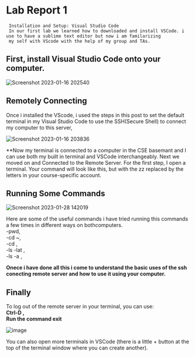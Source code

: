  # Lab Report 1
     Installation and Setup: Visual Studio Code
     In our first lab we learned how to downloaded and install VSCode. i use to have a sublime text editor but now i am familarizing 
     my self with VScode with the help of my group and TAs.

## First, install Visual Studio Code onto your computer.

![Screenshot 2023-01-16 202540](https://user-images.githubusercontent.com/122564368/212809822-ecbb8ebb-2fa6-4497-819c-2f329d976508.png)


  ## **Remotely Connecting**
 Once i installed the VScode, i used the steps in this post to set the default terminal in my Visual Studio Code 
 to use the SSH(Secure Shell) to connect my computer to this server, 

![Screenshot 2023-01-16 203836](https://user-images.githubusercontent.com/122564368/212811306-b32ad445-ab5c-43ad-8af2-f3aed4c1f8f6.png)

**Now my terminal is connected to a computer in the CSE basemant and I can use both my built in terminal and VSCode interchangeably. Next we moved on and Connected to the Remote Server. For the first step, I open a terminal. Your command will look like this, but with the zz replaced by the letters in your course-specific account. 


  ## **Running Some Commands**
  
![Screenshot 2023-01-28 142019](https://user-images.githubusercontent.com/122564368/215294754-338fb186-c5c6-4f64-83d9-176afc2d760f.png)


Here are some of the useful commands i have tried running this commands a few times in different ways on bothcomputers.     
-pwd,    
-cd ~,     
-cd ,     
-ls -lat ,    
-ls -a ,


**Onece i have done all this i come to understand the basic uses of the ssh conecting remote server and how to use it using your computer.**

## Finally
To log out of the remote server in your terminal, you can use:    
**Ctrl-D ,     
Run the command exit**

![image](https://user-images.githubusercontent.com/122564368/215296287-ba224e08-080f-45f3-9a51-a17f1a6a9297.png)


You can also open more terminals in VSCode (there is a little + button at the top of the terminal window where you can create another).



